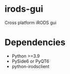 # irods-gui
Cross platform iRODS gui

# Dependencies
* Python >=3.9
* PySide6 or PyQT6
* python-irodsclient